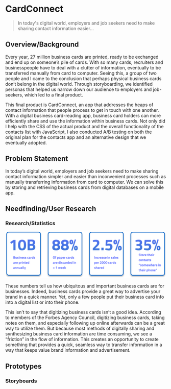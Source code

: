 # CardConnect

> In today's digital world, employers and job seekers need to make sharing contact information easier...

## Overview/Background
Every year, 27 million business cards are printed, ready to be exchanged and end up on someone’s pile of cards. With so many cards, recruiters and businesspeople have to deal with a clutter of information, eventually to be transferred manually from card to computer. Seeing this, a group of two people and I came to the conclusion that perhaps physical business cards don’t belong in the digital world. Through storyboarding, we identified personas that helped us narrow down our audience to employers and job-seekers, which led to a final product.

This final product is CardConnect, an app that addresses the heaps of contact information that people process to get in touch with one another. With a digital business card-reading app, business card holders can more efficiently share and use the information within business cards. Not only did I help with the CSS of the actual product and the overall functionality of the contacts list with JavaScript, I also conducted A/B testing on both the original plan for the contacts app and an alternative design that we eventually adopted.

## Problem Statement
In today’s digital world, employers and job seekers need to make sharing contact information simpler and easier than inconvenient processes such as manually transferring information from card to computer. We can solve this by storing and retrieving business cards from digital databases on a mobile app.

## Needfinding/User Research
### Research/Statistics
![Statistics](https://raw.githubusercontent.com/annsudhart/annsudhart.github.io/source/public/case-studies/cardconnect/images/statistics.svg)

These numbers tell us how ubiquitous and important business cards are for businesses. Indeed, business cards provide a great way to advertise your brand in a quick manner. Yet, only a few people put their business card info into a digital list or into their phone.

This isn’t to say that digitizing business cards isn’t a good idea. According to members of the Forbes Agency Council, digitizing business cards, taking notes on them, and especially following up online afterwards can be a great way to utilize them. But because most methods of digitally sharing and synthesizing business card information are time consuming, we see a “friction” in the flow of information. This creates an opportunity to create something that provides a quick, seamless way to transfer information in a way that keeps value brand information and advertisement.
## Prototypes

### Storyboards